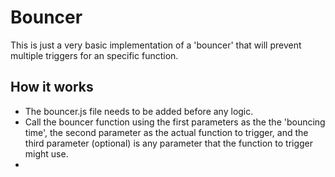 # Bouncer

This is just a very basic implementation of a 'bouncer' that will prevent multiple triggers for an specific function.

## How it works
- The bouncer.js file needs to be added before any logic.
- Call the bouncer function using the first parameters as the the 'bouncing time', the second parameter as the actual function to trigger, and the third parameter (optional) is any parameter that the function to trigger might use.
- 